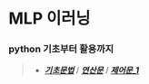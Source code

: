 # MLP 이러닝

### python 기초부터 활용까지
>- _**[기초문법](MLP_pyyhon/01_기초문법.md)**_  /  _**[연산문](MLP_python/02_연산문.md)**_ / _**[제어문_1](MLP_python/03_%EC%A0%9C%EC%96%B4%EB%AC%B8_1.md)**_